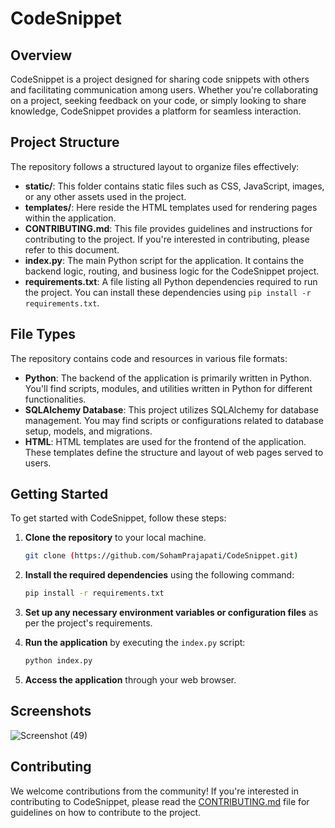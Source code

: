 # CodeSnippet 

## Overview
CodeSnippet is a project designed for sharing code snippets with others and facilitating communication among users. Whether you're collaborating on a project, seeking feedback on your code, or simply looking to share knowledge, CodeSnippet provides a platform for seamless interaction.

## Project Structure
The repository follows a structured layout to organize files effectively:

- **static/**: This folder contains static files such as CSS, JavaScript, images, or any other assets used in the project.
- **templates/**: Here reside the HTML templates used for rendering pages within the application.
- **CONTRIBUTING.md**: This file provides guidelines and instructions for contributing to the project. If you're interested in contributing, please refer to this document.
- **index.py**: The main Python script for the application. It contains the backend logic, routing, and business logic for the CodeSnippet project.
- **requirements.txt**: A file listing all Python dependencies required to run the project. You can install these dependencies using `pip install -r requirements.txt`.

## File Types
The repository contains code and resources in various file formats:

- **Python**: The backend of the application is primarily written in Python. You'll find scripts, modules, and utilities written in Python for different functionalities.
- **SQLAlchemy Database**: This project utilizes SQLAlchemy for database management. You may find scripts or configurations related to database setup, models, and migrations.
- **HTML**: HTML templates are used for the frontend of the application. These templates define the structure and layout of web pages served to users.

## Getting Started
To get started with CodeSnippet, follow these steps:

1. **Clone the repository** to your local machine.
   
    ```bash
    git clone (https://github.com/SohamPrajapati/CodeSnippet.git)
    ```

2. **Install the required dependencies** using the following command:

    ```bash
    pip install -r requirements.txt
    ```

3. **Set up any necessary environment variables or configuration files** as per the project's requirements.

4. **Run the application** by executing the `index.py` script:

    ```bash
    python index.py
    ```

5. **Access the application** through your web browser.



## Screenshots
![Screenshot (49)](https://github.com/SohamPrajapati/CodeSnippet/assets/83582235/180ceb96-d81f-49e2-a494-67db0e579aba)


## Contributing
We welcome contributions from the community! If you're interested in contributing to CodeSnippet, please read the [CONTRIBUTING.md](CONTRIBUTING.md) file for guidelines on how to contribute to the project.


